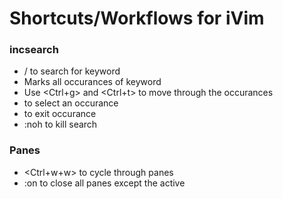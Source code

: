 # Shortcuts/Workflows for iVim

### incsearch

* /<keyword> to search for keyword
* Marks all occurances of keyword
* Use <Ctrl+g> and <Ctrl+t> to move through the occurances
* <Enter> to select an occurance
* <Esc> to exit occurance
* :noh to kill search

### Panes

* <Ctrl+w+w> to cycle through panes
* :on to close all panes except the active


